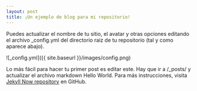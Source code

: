 ```yaml
---
layout: post
title: ¡Un ejemplo de blog para mi repositorio!
---
```


Puedes actualizar el nombre de tu sitio, el avatar y otras opciones editando el archivo _config.yml del directorio raiz de tu repositorio (tal y como aparece abajo).

![_config.yml]({{ site.baseurl }}/images/config.png)

Lo más fácil para hacer tu primer post es editar este. Hay que ir a /_posts/ y actualizar el archivo markdown Hello World. Para más instrucciones, visita [Jekyll Now repository](https://github.com/barryclark/jekyll-now) en GitHub.

